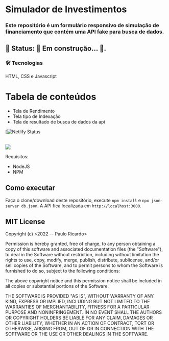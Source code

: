 # Simulador de Investimentos

<h3>Este repositório é um formulário responsivo de simulação de financiamento que contém uma API fake para busca de dados.</h3>

<h2>🚧 Status:  🚀 Em construção...  🚧.</h2>

### 🛠 Tecnologias
HTML, CSS e Javascript
 
Tabela de conteúdos
=================
<!--ts-->
   * Tela de Rendimento
   * Tela tipo de Indexação
   * Tela de resultado de busca de dados da api
 <!--te-->

[![Netlify Status]()

<br>
<img src=https://github.com/Rodrigues-PauloRicardo/simulador/captura.png>
<br>


Requisitos:
* NodeJS
* NPM

## Como executar
Faça o clone/download deste repositório, execute `npm install` e `npx json-server db.json`. A API fica localizada em `http://localhost:3000`.


<h2>MIT License</h2>
Copyright (c) <2022 -- Paulo Ricardo>

Permission is hereby granted, free of charge, to any person obtaining a copy
of this software and associated documentation files (the "Software"), to deal
in the Software without restriction, including without limitation the rights
to use, copy, modify, merge, publish, distribute, sublicense, and/or sell
copies of the Software, and to permit persons to whom the Software is
furnished to do so, subject to the following conditions:

The above copyright notice and this permission notice shall be included in all
copies or substantial portions of the Software.

THE SOFTWARE IS PROVIDED "AS IS", WITHOUT WARRANTY OF ANY KIND, EXPRESS OR
IMPLIED, INCLUDING BUT NOT LIMITED TO THE WARRANTIES OF MERCHANTABILITY,
FITNESS FOR A PARTICULAR PURPOSE AND NONINFRINGEMENT. IN NO EVENT SHALL THE
AUTHORS OR COPYRIGHT HOLDERS BE LIABLE FOR ANY CLAIM, DAMAGES OR OTHER
LIABILITY, WHETHER IN AN ACTION OF CONTRACT, TORT OR OTHERWISE, ARISING FROM,
OUT OF OR IN CONNECTION WITH THE SOFTWARE OR THE USE OR OTHER DEALINGS IN THE
SOFTWARE.





